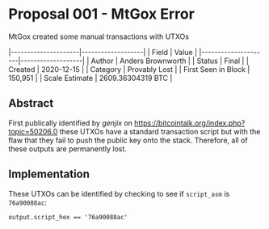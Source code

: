 # Proposal 001 - MtGox Error
MtGox created some manual transactions with UTXOs 

|---------------------|-------------------|
| Field               | Value             |
|---------------------|-------------------|
| Author              | Anders Brownworth |
| Status              | Final             |
| Created             | 2020-12-15        |
| Category            | Provably Lost     |
| First Seen in Block | 150,951           |
| Scale Estimate      | 2609.36304319 BTC |

## Abstract
First publically identified by *genjix* on https://bitcointalk.org/index.php?topic=50206.0 these
UTXOs have a standard transaction script but with the flaw that they fail to push the public key
onto the stack. Therefore, all of these outputs are permanently lost.

## Implementation
These UTXOs can be identified by checking to see if `script_asm` is `76a90088ac`:
```
output.script_hex == '76a90088ac'
```
